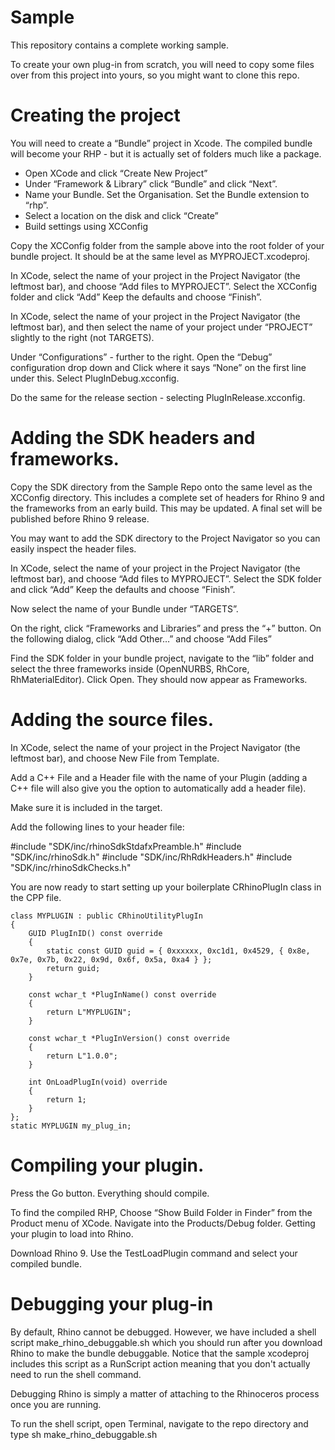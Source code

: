 # Sample

This repository contains a complete working sample.

To create your own plug-in from scratch, you will need to copy some files over from this project into yours, so you might want to clone this repo.

# Creating the project

You will need to create a “Bundle” project in Xcode.  The compiled bundle will become your RHP - but it is actually set of folders much like a package.

 * Open XCode and click “Create New Project”
 * Under “Framework & Library” click “Bundle” and click “Next”.
 * Name your Bundle.  Set the Organisation. Set the Bundle extension to “rhp”.
 * Select a location on the disk and click “Create”
 * Build settings using XCConfig

Copy the XCConfig folder from the sample above into the root folder of your bundle project.  It should be at the same level as MYPROJECT.xcodeproj.

In XCode, select the name of your project in the Project Navigator (the leftmost bar), and choose “Add files to MYPROJECT”.  Select the XCConfig folder and click “Add”  Keep the defaults and choose “Finish”.

In XCode, select the name of your project in the Project Navigator (the leftmost bar), and then select the name of your project under “PROJECT” slightly to the right (not TARGETS).

Under “Configurations” - further to the right.  Open the “Debug” configuration drop down and Click where it says “None” on the first line under this. Select PlugInDebug.xcconfig.

Do the same for the release section - selecting PlugInRelease.xcconfig.

# Adding the SDK headers and frameworks.

Copy the SDK directory from the Sample Repo onto the same level as the XCConfig directory.  This includes a complete set of headers for Rhino 9 and the frameworks from an early build.  This may be updated.  A final set will be published before Rhino 9 release.

You may want to add the SDK directory to the Project Navigator so you can easily inspect the header files.

In XCode, select the name of your project in the Project Navigator (the leftmost bar), and choose “Add files to MYPROJECT”.  Select the SDK folder and click “Add”  Keep the defaults and choose “Finish”.

Now select the name of your Bundle under “TARGETS”.

On the right, click “Frameworks and Libraries” and press the “+” button.  On the following dialog, click “Add Other…” and choose “Add Files”

Find the SDK folder in your bundle project, navigate to the “lib” folder and select the three frameworks inside (OpenNURBS, RhCore, RhMaterialEditor).  Click Open.  They should now appear as Frameworks.

# Adding the source files.

In XCode, select the name of your project in the Project Navigator (the leftmost bar), and choose New File from Template.

Add a C++ File and a Header file with the name of your Plugin (adding a C++ file will also give you the option to automatically add a header file).

Make sure it is included in the target.

Add the following lines to your header file:

#include "SDK/inc/rhinoSdkStdafxPreamble.h"
#include "SDK/inc/rhinoSdk.h"
#include "SDK/inc/RhRdkHeaders.h"
#include "SDK/inc/rhinoSdkChecks.h"

You are now ready to start setting up your boilerplate CRhinoPlugIn class in the CPP file.
    
    class MYPLUGIN : public CRhinoUtilityPlugIn
    {
        GUID PlugInID() const override
        {
            static const GUID guid = { 0xxxxxx, 0xc1d1, 0x4529, { 0x8e, 0x7e, 0x7b, 0x22, 0x9d, 0x6f, 0x5a, 0xa4 } };
            return guid;
        }
        
        const wchar_t *PlugInName() const override
        {
            return L"MYPLUGIN";
        }
        
        const wchar_t *PlugInVersion() const override
        {
            return L"1.0.0";
        }
        
        int OnLoadPlugIn(void) override
        {   
            return 1;
        }
    };
    static MYPLUGIN my_plug_in;




# Compiling your plugin.


Press the Go button.  Everything should compile.

To find the compiled RHP, Choose “Show Build Folder in Finder” from the Product menu of XCode.  Navigate into the Products/Debug folder.
Getting your plugin to load into Rhino.

Download Rhino 9.
Use the TestLoadPlugin command and select your compiled bundle.



# Debugging your plug-in

By default, Rhino cannot be debugged.  However, we have included a shell script make_rhino_debuggable.sh which you should run after you download Rhino to make the bundle debuggable.  Notice that the sample xcodeproj includes this script as a RunScript action meaning that you don't actually need to run the shell command.

Debugging Rhino is simply a matter of attaching to the Rhinoceros process once you are running.

To run the shell script, open Terminal, navigate to the repo directory and type sh make_rhino_debuggable.sh

























